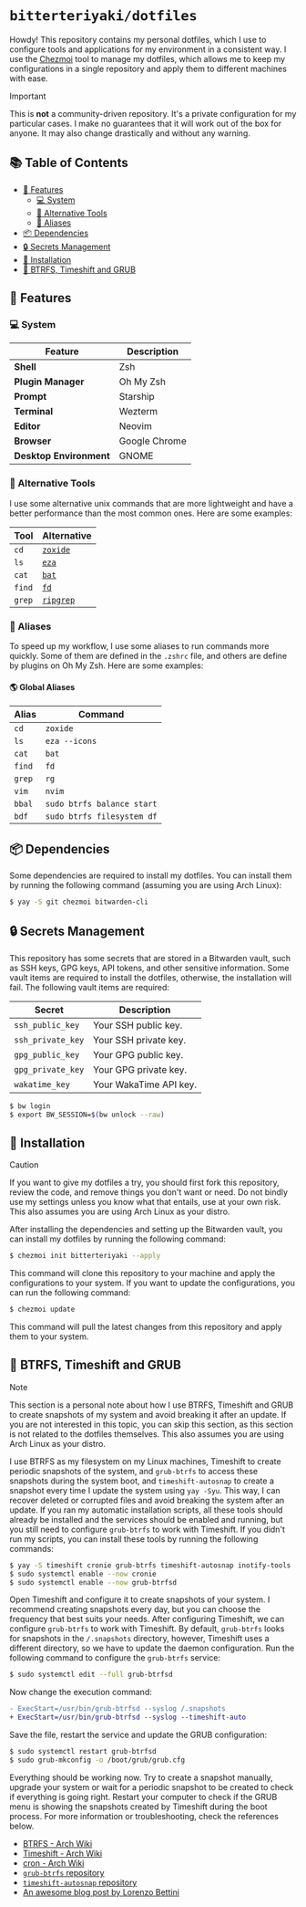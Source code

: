 # `bitterteriyaki/dotfiles`

Howdy! This repository contains my personal dotfiles, which I use to configure
tools and applications for my environment in a consistent way. I use the
[Chezmoi](https://www.chezmoi.io/) tool to manage my dotfiles, which allows me
to keep my configurations in a single repository and apply them to different
machines with ease.

> [!IMPORTANT]
> This is **not** a community-driven repository. It's a private configuration
> for my particular cases. I make no guarantees that it will work out of the
> box for anyone. It may also change drastically and without any warning.

## 📚 Table of Contents

- [🚀 Features](#-features)
  - [💻 System](#-system)
  - [🔨 Alternative Tools](#-alternative-tools)
  - [🎏 Aliases](#-aliases)
- [📦 Dependencies](#-dependencies)
- [🔒 Secrets Management](#-secrets-management)
- [🔨 Installation](#-installation)
- [📼 BTRFS, Timeshift and GRUB](#-btrfs-timeshift-and-grub)

## 🚀 Features

### 💻 System

| **Feature**             | **Description** |
|-------------------------|-----------------|
| **Shell**               | Zsh             |
| **Plugin Manager**      | Oh My Zsh       |
| **Prompt**              | Starship        |
| **Terminal**            | Wezterm         |
| **Editor**              | Neovim          |
| **Browser**             | Google Chrome   |
| **Desktop Environment** | GNOME           |

### 🔨 Alternative Tools

I use some alternative unix commands that are more lightweight and have a
better performance than the most common ones. Here are some examples:

| **Tool** | **Alternative**                                    |
|----------|----------------------------------------------------|
| `cd`     | [`zoxide`](https://github.com/ajeetdsouza/zoxide)  |
| `ls`     | [`eza`](https://github.com/eza-community/eza)      |
| `cat`    | [`bat`](https://github.com/sharkdp/bat)            |
| `find`   | [`fd`](https://github.com/sharkdp/fd)              |
| `grep`   | [`ripgrep`](https://github.com/BurntSushi/ripgrep) |

### 🎏 Aliases

To speed up my workflow, I use some aliases to run commands more quickly. Some
of them are defined in the `.zshrc` file, and others are define by plugins on
Oh My Zsh. Here are some examples:

#### 🌎 Global Aliases

| **Alias** | **Command**                |
|-----------|----------------------------|
| `cd`      | `zoxide`                   |
| `ls`      | `eza --icons`              |
| `cat`     | `bat`                      |
| `find`    | `fd`                       |
| `grep`    | `rg`                       |
| `vim`     | `nvim`                     |
| `bbal`    | `sudo btrfs balance start` |
| `bdf`     | `sudo btrfs filesystem df` |

## 📦 Dependencies

Some dependencies are required to install my dotfiles. You can install them by
running the following command (assuming you are using Arch Linux):

```sh
$ yay -S git chezmoi bitwarden-cli
```

## 🔒 Secrets Management

This repository has some secrets that are stored in a Bitwarden vault, such as
SSH keys, GPG keys, API tokens, and other sensitive information. Some vault
items are required to install the dotfiles, otherwise, the installation will
fail. The following vault items are required:

| **Secret**        | **Description**        |
|-------------------|------------------------|
| `ssh_public_key`  | Your SSH public key.   |
| `ssh_private_key` | Your SSH private key.  |
| `gpg_public_key`  | Your GPG public key.   |
| `gpg_private_key` | Your GPG private key.  |
| `wakatime_key`    | Your WakaTime API key. |

```sh
$ bw login
$ export BW_SESSION=$(bw unlock --raw)
```

## 🔨 Installation

> [!CAUTION]
> If you want to give my dotfiles a try, you should first fork this repository,
> review the code, and remove things you don't want or need. Do not bindly use
> my settings unless you know what that entails, use at your own risk. This
> also assumes you are using Arch Linux as your distro.

After installing the dependencies and setting up the Bitwarden vault, you can
install my dotfiles by running the following command:

```sh
$ chezmoi init bitterteriyaki --apply
```

This command will clone this repository to your machine and apply the
configurations to your system. If you want to update the configurations, you
can run the following command:

```sh
$ chezmoi update
```

This command will pull the latest changes from this repository and apply them
to your system.

## 📼 BTRFS, Timeshift and GRUB

> [!NOTE]
> This section is a personal note about how I use BTRFS, Timeshift and GRUB to
> create snapshots of my system and avoid breaking it after an update. If you
> are not interested in this topic, you can skip this section, as this section
> is not related to the dotfiles themselves. This also assumes you are using
> Arch Linux as your distro.

I use BTRFS as my filesystem on my Linux machines, Timeshift to create periodic
snapshots of the system, and `grub-btrfs` to access these snapshots during the
system boot, and `timeshift-autosnap` to create a snapshot every time I update
the system using `yay -Syu`. This way, I can recover deleted or corrupted files
and avoid breaking the system after an update. If you ran my automatic
installation scripts, all these tools should already be installed and the
services should be enabled and running, but you still need to configure
`grub-btrfs` to work with Timeshift. If you didn't run my scripts, you can
install these tools by running the following commands:

```sh
$ yay -S timeshift cronie grub-btrfs timeshift-autosnap inotify-tools
$ sudo systemctl enable --now cronie
$ sudo systemctl enable --now grub-btrfsd
```

Open Timeshift and configure it to create snapshots of your system. I recommend
creating snapshots every day, but you can choose the frequency that best suits
your needs. After configuring Timeshift, we can configure `grub-btrfs` to work
with Timeshift. By default, `grub-btrfs` looks for snapshots in the
`/.snapshots` directory, however, Timeshift uses a different directory, so we
have to update the daemon configuration. Run the following command to configure
the `grub-btrfs` service:

```sh
$ sudo systemctl edit --full grub-btrfsd
```

Now change the execution command:

```diff
- ExecStart=/usr/bin/grub-btrfsd --syslog /.snapshots
+ ExecStart=/usr/bin/grub-btrfsd --syslog --timeshift-auto
```

Save the file, restart the service and update the GRUB configuration:

```sh
$ sudo systemctl restart grub-btrfsd 
$ sudo grub-mkconfig -o /boot/grub/grub.cfg
```

Everything should be working now. Try to create a snapshot manually, upgrade
your system or wait for a periodic snapshot to be created to check if
everything is going right. Restart your computer to check if the GRUB menu is
showing the snapshots created by Timeshift during the boot process. For more
information or troubleshooting, check the references below.

- [BTRFS - Arch Wiki](https://wiki.archlinux.org/title/btrfs)
- [Timeshift - Arch Wiki](https://wiki.archlinux.org/title/timeshift)
- [cron - Arch Wiki](https://wiki.archlinux.org/title/cron)
- [`grub-btrfs` repository](https://github.com/Antynea/grub-btrfs)
- [`timeshift-autosnap` repository](https://gitlab.com/gobonja/timeshift-autosnap)
- [An awesome blog post by Lorenzo Bettini](https://www.lorenzobettini.it/2022/07/timeshift-and-grub-btrfs-in-linux-arch/)

